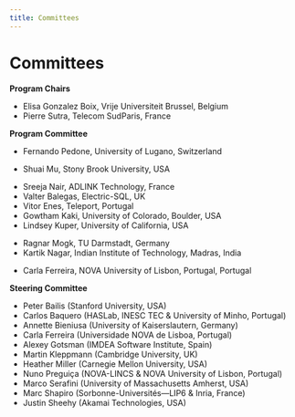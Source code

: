 ```yaml
---
title: Committees
---
```

# Committees

**Program Chairs**
* Elisa Gonzalez Boix, Vrije Universiteit Brussel, Belgium
* Pierre Sutra, Telecom SudParis, France

**Program Committee**
<!-- * ? Mathieu Perrin / Achour Mostefaoui, Nantes University, France -->
* Fernando Pedone, University of Lugano, Switzerland
<!-- * ? Zarko Milosevic, Informal Systems, Canada -->
<!-- * Cesara Dragoi, Amazon, USA -->
<!-- * Kyle Kingsbury, Jepsen, USA -->
* Shuai Mu, Stony Brook University, USA
<!-- * Natacha Crooks, University of California, Berkeley, USA -->
<!-- * Xiaojian Liao, Tsinghua University, China -->
* Sreeja Nair, ADLINK Technology, France
* Valter Balegas, Electric-SQL, UK
* Vitor Enes, Teleport, Portugal
* Gowtham Kaki, University of Colorado, Boulder, USA
* Lindsey Kuper, University of California, USA
<!-- * Mae Milano, University of California, USA -->
* Ragnar Mogk, TU Darmstadt, Germany
* Kartik Nagar, Indian Institute of Technology, Madras, India
<!-- * Irene Zhang, Microsoft, USA -->
* Carla Ferreira, NOVA University of Lisbon, Portugal, Portugal


**Steering Committee**
* Peter Bailis (Stanford University, USA)
* Carlos Baquero (HASLab, INESC TEC & University of Minho, Portugal)
* Annette Bieniusa (University of Kaiserslautern, Germany)
* Carla Ferreira (Universidade NOVA de Lisboa, Portugal)
* Alexey Gotsman (IMDEA Software Institute, Spain)
* Martin Kleppmann (Cambridge University, UK)
* Heather Miller (Carnegie Mellon University, USA)
* Nuno Preguiça (NOVA-LINCS & NOVA University of Lisbon, Portugal)
* Marco Serafini (University of Massachusetts Amherst, USA)
* Marc Shapiro (Sorbonne-Universités—LIP6 & Inria, France)
* Justin Sheehy (Akamai Technologies, USA)
